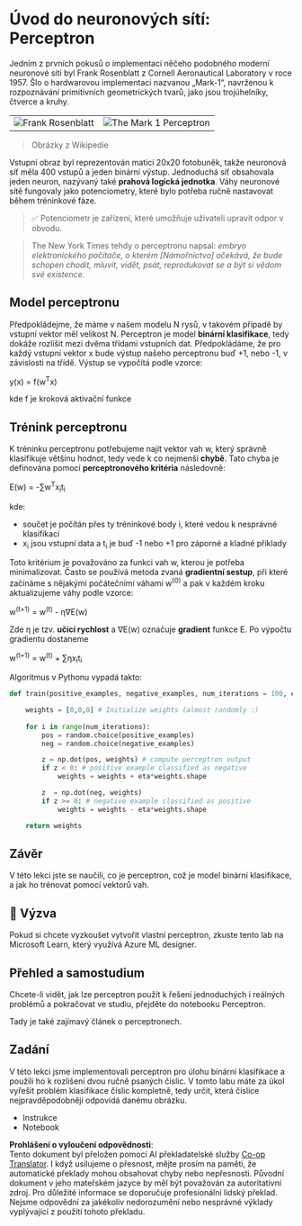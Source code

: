 <!--
CO_OP_TRANSLATOR_METADATA:
{
  "original_hash": "59021c5f419d3feda19075910a74280a",
  "translation_date": "2025-07-09T17:00:39+00:00",
  "source_file": "15-rag-and-vector-databases/data/perceptron.md",
  "language_code": "cs"
}
-->
# Úvod do neuronových sítí: Perceptron

Jedním z prvních pokusů o implementaci něčeho podobného moderní neuronové síti byl Frank Rosenblatt z Cornell Aeronautical Laboratory v roce 1957. Šlo o hardwarovou implementaci nazvanou „Mark-1“, navrženou k rozpoznávání primitivních geometrických tvarů, jako jsou trojúhelníky, čtverce a kruhy.

|      |      |
|--------------|-----------|
|<img src='images/Rosenblatt-wikipedia.jpg' alt='Frank Rosenblatt'/> | <img src='images/Mark_I_perceptron_wikipedia.jpg' alt='The Mark 1 Perceptron' />|

> Obrázky z Wikipedie

Vstupní obraz byl reprezentován maticí 20x20 fotobuněk, takže neuronová síť měla 400 vstupů a jeden binární výstup. Jednoduchá síť obsahovala jeden neuron, nazývaný také **prahová logická jednotka**. Váhy neuronové sítě fungovaly jako potenciometry, které bylo potřeba ručně nastavovat během tréninkové fáze.

> ✅ Potenciometr je zařízení, které umožňuje uživateli upravit odpor v obvodu.

> The New York Times tehdy o perceptronu napsal: *embryo elektronického počítače, o kterém [Námořnictvo] očekává, že bude schopen chodit, mluvit, vidět, psát, reprodukovat se a být si vědom své existence.*

## Model perceptronu

Předpokládejme, že máme v našem modelu N rysů, v takovém případě by vstupní vektor měl velikost N. Perceptron je model **binární klasifikace**, tedy dokáže rozlišit mezi dvěma třídami vstupních dat. Předpokládáme, že pro každý vstupní vektor x bude výstup našeho perceptronu buď +1, nebo -1, v závislosti na třídě. Výstup se vypočítá podle vzorce:

y(x) = f(w<sup>T</sup>x)

kde f je kroková aktivační funkce

## Trénink perceptronu

K tréninku perceptronu potřebujeme najít vektor vah w, který správně klasifikuje většinu hodnot, tedy vede k co nejmenší **chybě**. Tato chyba je definována pomocí **perceptronového kritéria** následovně:

E(w) = -∑w<sup>T</sup>x<sub>i</sub>t<sub>i</sub>

kde:

* součet je počítán přes ty tréninkové body i, které vedou k nesprávné klasifikaci
* x<sub>i</sub> jsou vstupní data a t<sub>i</sub> je buď -1 nebo +1 pro záporné a kladné příklady

Toto kritérium je považováno za funkci vah w, kterou je potřeba minimalizovat. Často se používá metoda zvaná **gradientní sestup**, při které začínáme s nějakými počátečními váhami w<sup>(0)</sup> a pak v každém kroku aktualizujeme váhy podle vzorce:

w<sup>(t+1)</sup> = w<sup>(t)</sup> - η∇E(w)

Zde η je tzv. **učící rychlost** a ∇E(w) označuje **gradient** funkce E. Po výpočtu gradientu dostaneme

w<sup>(t+1)</sup> = w<sup>(t)</sup> + ∑ηx<sub>i</sub>t<sub>i</sub>

Algoritmus v Pythonu vypadá takto:

```python
def train(positive_examples, negative_examples, num_iterations = 100, eta = 1):

    weights = [0,0,0] # Initialize weights (almost randomly :)
        
    for i in range(num_iterations):
        pos = random.choice(positive_examples)
        neg = random.choice(negative_examples)

        z = np.dot(pos, weights) # compute perceptron output
        if z < 0: # positive example classified as negative
            weights = weights + eta*weights.shape

        z  = np.dot(neg, weights)
        if z >= 0: # negative example classified as positive
            weights = weights - eta*weights.shape

    return weights
```

## Závěr

V této lekci jste se naučili, co je perceptron, což je model binární klasifikace, a jak ho trénovat pomocí vektorů vah.

## 🚀 Výzva

Pokud si chcete vyzkoušet vytvořit vlastní perceptron, zkuste tento lab na Microsoft Learn, který využívá Azure ML designer.

## Přehled a samostudium

Chcete-li vidět, jak lze perceptron použít k řešení jednoduchých i reálných problémů a pokračovat ve studiu, přejděte do notebooku Perceptron.

Tady je také zajímavý článek o perceptronech.

## Zadání

V této lekci jsme implementovali perceptron pro úlohu binární klasifikace a použili ho k rozlišení dvou ručně psaných číslic. V tomto labu máte za úkol vyřešit problém klasifikace číslic kompletně, tedy určit, která číslice nejpravděpodobněji odpovídá danému obrázku.

* Instrukce
* Notebook

**Prohlášení o vyloučení odpovědnosti**:  
Tento dokument byl přeložen pomocí AI překladatelské služby [Co-op Translator](https://github.com/Azure/co-op-translator). I když usilujeme o přesnost, mějte prosím na paměti, že automatické překlady mohou obsahovat chyby nebo nepřesnosti. Původní dokument v jeho mateřském jazyce by měl být považován za autoritativní zdroj. Pro důležité informace se doporučuje profesionální lidský překlad. Nejsme odpovědní za jakékoliv nedorozumění nebo nesprávné výklady vyplývající z použití tohoto překladu.